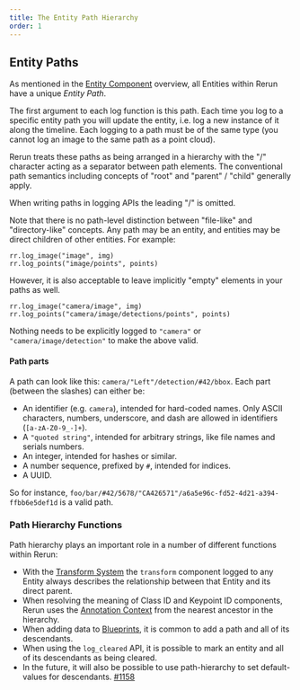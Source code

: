 ```yaml
---
title: The Entity Path Hierarchy
order: 1
---
```


## Entity Paths
As mentioned in the [Entity Component](entity-component.md) overview, all Entities within Rerun have a unique _Entity Path_.

The first argument to each log function is this path. Each time you log to a specific entity path you will update the entity, i.e. log a new instance of it along the timeline. Each logging to a path must be of the same type (you cannot log an image to the same path as a point cloud).

Rerun treats these paths as being arranged in a hierarchy with the "/" character acting as a separator between path
elements. The conventional path semantics including concepts of "root" and "parent" / "child" generally apply.

When writing paths in logging APIs the leading "/" is omitted.

Note that there is no path-level distinction between "file-like" and "directory-like" concepts. Any path may be an
entity, and entities may be direct children of other entities. For example:
```
rr.log_image("image", img)
rr.log_points("image/points", points)
```

However, it is also acceptable to leave implicitly "empty" elements in your paths as well.
```
rr.log_image("camera/image", img)
rr.log_points("camera/image/detections/points", points)
```
Nothing needs to be explicitly logged to `"camera"` or `"camera/image/detection"` to make the above valid.

#### Path parts

A path can look like this: `camera/"Left"/detection/#42/bbox`. Each part (between the slashes) can either be:

* An identifier (e.g. `camera`), intended for hard-coded names. Only ASCII characters, numbers, underscore, and dash are allowed in identifiers (`[a-zA-Z0-9_-]+`).
* A `"quoted string"`, intended for arbitrary strings, like file names and serials numbers.
* An integer, intended for hashes or similar.
* A number sequence, prefixed by `#`, intended for indices.
* A UUID.

So for instance, `foo/bar/#42/5678/"CA426571"/a6a5e96c-fd52-4d21-a394-ffbb6e5def1d` is a valid path.


### Path Hierarchy Functions
Path hierarchy plays an important role in a number of different functions within Rerun:

 * With the [Transform System](spaces-and-transforms.md) the `transform` component logged to any Entity always describes
the relationship between that Entity and its direct parent.
 * When resolving the meaning of Class ID and Keypoint ID components, Rerun uses the [Annotation Context](annotation-context.md) from the nearest ancestor in the hierarchy.
 * When adding data to [Blueprints](../reference/viewer/blueprint.md), it is common to add a path and all of its descendants.
 * When using the `log_cleared` API, it is possible to mark an entity and all of its descendants as being cleared.
 * In the future, it will also be possible to use path-hierarchy to set default-values for descendants.
   [#1158](https://github.com/rerun-io/rerun/issues/1158)

